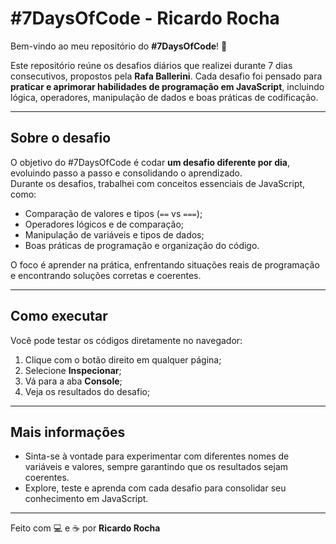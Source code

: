 # #7DaysOfCode - Ricardo Rocha

Bem-vindo ao meu repositório do **#7DaysOfCode**! 🚀  

Este repositório reúne os desafios diários que realizei durante 7 dias consecutivos, propostos pela **Rafa Ballerini**. Cada desafio foi pensado para **praticar e aprimorar habilidades de programação em JavaScript**, incluindo lógica, operadores, manipulação de dados e boas práticas de codificação.

---

## Sobre o desafio

O objetivo do #7DaysOfCode é codar **um desafio diferente por dia**, evoluindo passo a passo e consolidando o aprendizado.  
Durante os desafios, trabalhei com conceitos essenciais de JavaScript, como:

- Comparação de valores e tipos (`==` vs `===`);
- Operadores lógicos e de comparação;
- Manipulação de variáveis e tipos de dados;
- Boas práticas de programação e organização do código.

O foco é aprender na prática, enfrentando situações reais de programação e encontrando soluções corretas e coerentes.

---

## Como executar

Você pode testar os códigos diretamente no navegador:

1. Clique com o botão direito em qualquer página;
2. Selecione **Inspecionar**;
3. Vá para a aba **Console**;
4. Veja os resultados do desafio;

---

## Mais informações

- Sinta-se à vontade para experimentar com diferentes nomes de variáveis e valores, sempre garantindo que os resultados sejam coerentes.  
- Explore, teste e aprenda com cada desafio para consolidar seu conhecimento em JavaScript.

---

Feito com 💻 e ☕ por **Ricardo Rocha**
